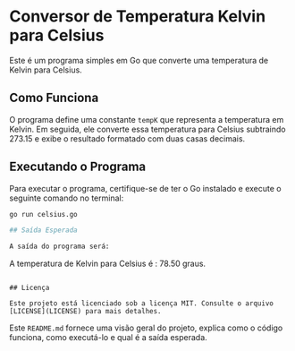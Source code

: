 
# Conversor de Temperatura Kelvin para Celsius

Este é um programa simples em Go que converte uma temperatura de Kelvin para Celsius.

## Como Funciona

O programa define uma constante `tempK` que representa a temperatura em Kelvin. Em seguida, ele converte essa temperatura para Celsius subtraindo 273.15 e exibe o resultado formatado com duas casas decimais.

## Executando o Programa

Para executar o programa, certifique-se de ter o Go instalado e execute o seguinte comando no terminal:

```bash
go run celsius.go

## Saída Esperada

A saída do programa será:

```
A temperatura de Kelvin para Celsius é : 78.50 graus.
```

## Licença

Este projeto está licenciado sob a licença MIT. Consulte o arquivo [LICENSE](LICENSE) para mais detalhes.
```

Este `README.md` fornece uma visão geral do projeto, explica como o código funciona, como executá-lo e qual é a saída esperada.
